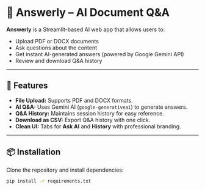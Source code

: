 # 🤖 Answerly – AI Document Q&A

**Answerly** is a Streamlit-based AI web app that allows users to:

- Upload PDF or DOCX documents
- Ask questions about the content
- Get instant AI-generated answers (powered by Google Gemini API)
- Review and download Q&A history

---

## 🚀 Features

- **File Upload:** Supports PDF and DOCX formats.
- **AI Q&A:** Uses Gemini AI (`google-generativeai`) to generate answers.
- **Q&A History:** Maintains session history for easy reference.
- **Download as CSV:** Export Q&A history with one click.
- **Clean UI:** Tabs for **Ask AI** and **History** with professional branding.

---

## 📦 Installation

Clone the repository and install dependencies:

```bash
pip install -r requirements.txt
```
